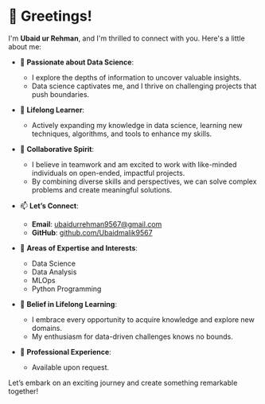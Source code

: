 # 👋 Greetings!  

I'm **Ubaid ur Rehman**, and I'm thrilled to connect with you. Here's a little about me:  

- 👀 **Passionate about Data Science**:  
  - I explore the depths of information to uncover valuable insights.  
  - Data science captivates me, and I thrive on challenging projects that push boundaries.  

- 🌱 **Lifelong Learner**:  
  - Actively expanding my knowledge in data science, learning new techniques, algorithms, and tools to enhance my skills.  

- 💞️ **Collaborative Spirit**:  
  - I believe in teamwork and am excited to work with like-minded individuals on open-ended, impactful projects.  
  - By combining diverse skills and perspectives, we can solve complex problems and create meaningful solutions.  

- 📫 **Let’s Connect**:  
  - **Email**: ubaidurrehman9567@gmail.com  
  - **GitHub**: [github.com/Ubaidmalik9567](https://github.com/Ubaidmalik9567)  

- 🚀 **Areas of Expertise and Interests**:  
  - Data Science
  - Data Analysis
  - MLOps  
  - Python Programming  

- 🌟 **Belief in Lifelong Learning**:  
  - I embrace every opportunity to acquire knowledge and explore new domains.  
  - My enthusiasm for data-driven challenges knows no bounds.  

- 📄 **Professional Experience**:  
  - Available upon request.  

Let’s embark on an exciting journey and create something remarkable together!   
